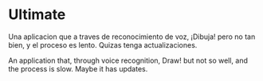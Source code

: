 # Ultimate

Una aplicacion que a traves de reconocimiento de voz, ¡Dibuja! pero no tan bien, y el proceso es lento. Quizas tenga actualizaciones.

An application that, through voice recognition, Draw! but not so well, and the process is slow. Maybe it has updates.
